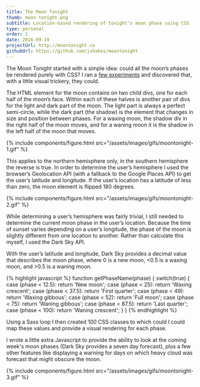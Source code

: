 ```yaml
---
title: The Moon Tonight
thumb: moon-tonight.png
subtitle: Location-based rendering of tonight's moon phase using CSS
type: personal
order: 2
date: 2016-09-19
projectUrl: http://moontonight.co
githubUrl: https://github.com/jshakes/moontonight
---
```

The Moon Tonight started with a simple idea: could all the moon’s phases be rendered purely with CSS? I ran a [few experiments](https://codepen.io/jshakes/pen/zrByoQ) and discovered that, with a little visual trickery, they could.

The HTML element for the moon contains on two child divs, one for each half of the moon’s face. Within each of these halves is another pair of divs for the light and dark part of the moon. The light part is always a perfect semi-circle, while the dark part (the shadow) is the element that changes in size and position between phases. For a waxing moon, the shadow div in the right half of the moon moves, and for a waning moon it is the shadow in the left half of the moon that moves.

{% include components/figure.html src="/assets/images/gifs/moontonight-1.gif" %}

This applies to the northern hemisphere only, in the southern hemisphere the reverse is true. In order to determine the user’s hemisphere I used the browser’s Geolocation API (with a fallback to the Google Places API) to get the user’s latitude and longitude. If the user’s location has a latitude of less than zero, the moon element is flipped 180 degrees.

{% include components/figure.html src="/assets/images/gifs/moontonight-2.gif" %}

While determining a user’s hemisphere was fairly trivial, I still needed to determine the current moon phase in the user’s location. Because the time of sunset varies depending on a user’s longitude, the phase of the moon is slightly different from one location to another. Rather than calculate this myself, I used the Dark Sky API.

With the user’s latitude and longitude, Dark Sky provides a decimal value that describes the moon phase, where 0 is a new moon, <0.5 is a waxing moon, and >0.5 is a waning moon.

{% highlight javascript %}
function getPhaseName(phase) {
  switch(true) {
    case (phase < 12.5):
      return 'New moon';
    case (phase < 25):
      return 'Waxing crescent';
    case (phase < 37.5):
      return 'First quarter';
    case (phase < 49):
      return 'Waxing gibbous';
    case (phase < 52):
      return 'Full moon';
    case (phase < 75):
      return 'Waning gibbous';
    case (phase < 87.5):
      return 'Last quarter';
    case (phase < 100):
      return 'Waning crescent';
  }
}
{% endhighlight %}

Using a Sass loop I then created 100 CSS classes to which could I could map these values and provide a visual rendering for each phase.

I wrote a little extra Javascript to provide the ability to look at the coming week's moon phases (Dark Sky provides a seven day forecast), plus a few other features like displaying a warning for days on which heavy cloud was forecast that might obscure the moon.

{% include components/figure.html src="/assets/images/gifs/moontonight-3.gif" %}
